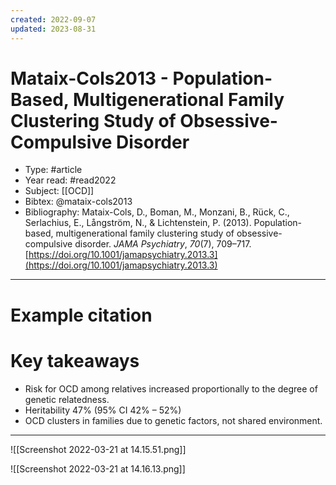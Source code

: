```yaml
---
created: 2022-09-07
updated: 2023-08-31
---
```

# Mataix-Cols2013 - Population-Based, Multigenerational Family Clustering Study of Obsessive-Compulsive Disorder

* Type: #article
* Year read: #read2022
* Subject: [[OCD]]
* Bibtex: @mataix-cols2013
* Bibliography: Mataix-Cols, D., Boman, M., Monzani, B., Rück, C., Serlachius, E., Långström, N., & Lichtenstein, P. (2013). Population-based, multigenerational family clustering study of obsessive-compulsive disorder. _JAMA Psychiatry_, _70_(7), 709–717. [https://doi.org/10.1001/jamapsychiatry.2013.3](https://doi.org/10.1001/jamapsychiatry.2013.3)
---
# Example citation


# Key takeaways
* Risk for OCD among relatives increased proportionally to the degree of genetic relatedness.
* Heritability 47% (95% CI 42% – 52%)
* OCD clusters in families due to genetic factors, not shared environment.

---

![[Screenshot 2022-03-21 at 14.15.51.png]]

![[Screenshot 2022-03-21 at 14.16.13.png]]